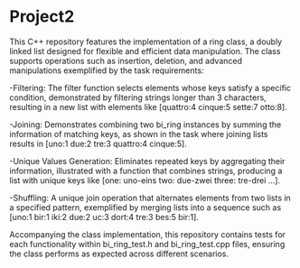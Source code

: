 # Project2

This C++ repository features the implementation of a ring class, a doubly linked list designed for flexible and efficient data manipulation. The class supports operations such as insertion, deletion, and advanced manipulations exemplified by the task requirements:

-Filtering: The filter function selects elements whose keys satisfy a specific condition, demonstrated by filtering strings longer than 3 characters, resulting in a new list with elements like [quattro:4 cinque:5 sette:7 otto:8].

-Joining: Demonstrates combining two bi_ring instances by summing the information of matching keys, as shown in the task where joining lists results in [uno:1 due:2 tre:3 quattro:4 cinque:5].

-Unique Values Generation: Eliminates repeated keys by aggregating their information, illustrated with a function that combines strings, producing a list with unique keys like [one: uno-eins two: due-zwei three: tre-drei ...].

-Shuffling: A unique join operation that alternates elements from two lists in a specified pattern, exemplified by merging lists into a sequence such as [uno:1 bir:1 iki:2 due:2 uc:3 dort:4 tre:3 bes:5 bir:1].

Accompanying the class implementation, this repository contains tests for each functionality within bi_ring_test.h and bi_ring_test.cpp files, ensuring the class performs as expected across different scenarios.
